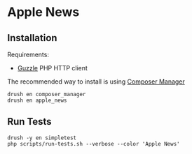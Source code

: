 # Apple News

## Installation

Requirements:

-   [Guzzle](https://github.com/guzzle/guzzle) PHP HTTP client

The recommended way to install is using [Composer Manager](https://www.drupal.org/project/composer_manager)

```shell
drush en composer_manager
drush en apple_news
```

## Run Tests

```shell
drush -y en simpletest
php scripts/run-tests.sh --verbose --color 'Apple News'
```
